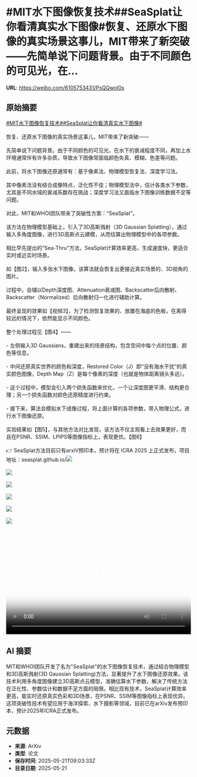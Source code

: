 # #MIT水下图像恢复技术##SeaSplat让你看清真实水下图像#恢复、还原水下图像的真实场景这事儿，MIT带来了新突破——先简单说下问题背景。由于不同颜色的可见光，在...

**URL**: https://weibo.com/6105753431/PsQQwol0s

## 原始摘要

<a href="https://m.weibo.cn/search?containerid=231522type%3D1%26t%3D10%26q%3D%23MIT%E6%B0%B4%E4%B8%8B%E5%9B%BE%E5%83%8F%E6%81%A2%E5%A4%8D%E6%8A%80%E6%9C%AF%23&amp;extparam=%23MIT%E6%B0%B4%E4%B8%8B%E5%9B%BE%E5%83%8F%E6%81%A2%E5%A4%8D%E6%8A%80%E6%9C%AF%23" data-hide=""><span class="surl-text">#MIT水下图像恢复技术#</span></a><a href="https://m.weibo.cn/search?containerid=231522type%3D1%26t%3D10%26q%3D%23SeaSplat%E8%AE%A9%E4%BD%A0%E7%9C%8B%E6%B8%85%E7%9C%9F%E5%AE%9E%E6%B0%B4%E4%B8%8B%E5%9B%BE%E5%83%8F%23&amp;extparam=%23SeaSplat%E8%AE%A9%E4%BD%A0%E7%9C%8B%E6%B8%85%E7%9C%9F%E5%AE%9E%E6%B0%B4%E4%B8%8B%E5%9B%BE%E5%83%8F%23" data-hide=""><span class="surl-text">#SeaSplat让你看清真实水下图像#</span></a><br><br>恢复、还原水下图像的真实场景这事儿，MIT带来了新突破——<br><br>先简单说下问题背景。由于不同颜色的可见光，在水下的衰减程度不同，再加上水环境通常伴有许多杂质，导致水下图像常面临颜色失真、模糊、色差等问题。<br><br>此前，将水下图像还原通常有：基于像素法、物理模型恢复法、深度学习法。<br><br>其中像素法没有结合成像特点，泛化性不佳；物理模型法中，估计各类水下参数，尤其是不同水域的衰减系数存在挑战；深度学习法又面临水下图像训练数据不足等问题。<br><br>对此，MIT和WHOI团队带来了突破性方案：“SeaSplat”。<br><br>该方法在物理模型基础上，引入了3D高斯溅射（3D Gaussian Splatting），通过输入多角度图像，进行3D高斯点云建模，从而估算出物理模型中的各项参数。<br><br>相比早先提出的“Sea-Thru”方法，SeaSplat计算效率更高，生成速度快，更适合实时或近实时场景。<br><br>如【图2】，输入多张水下图像，该算法就会恢复出更接近真实场景的、3D视角的图片。<br><br>过程中，会辅以Depth深度图、Attenuation衰减图、Backscatter后向散射、Backscatter（Normalized）后向散射归一化进行辅助计算。<br><br>最终呈现的效果如【视频3】，为了检测恢复效果的、放置在海底的色板，在离得较远的情况下，依然能显示不同颜色。<br><br>整个处理过程见【图4】——<br><br>- 左侧输入3D Gaussians，重建出来的场景结构，包含空间中每个点的位置、颜色等信息。<br><br>- 中间还原真实世界的颜色和深度，Restored Color（J）即“没有海水干扰”的真实颜色图像，Depth Map（Z）是每个像素的深度（也就是物体距离镜头多远）。<br><br>- 这个过程中，模型会引入两个损失函数来优化，一个让深度图更平滑、结构更合理；另一个损失函数对颜色还原精度进行约束。<br><br>- 接下来，算法会模拟水下成像过程，将上面计算的各项参数，带入物理公式，进行水下图像还原。<br><br>实验结果如【图5】，与其他方法对比发现，该方法不仅主观看上去效果更好，而且在PSNR、SSIM、LPIPS等图像指标上，表现更优。【图6】<br><br>👉 SeaSplat方法目前只有arxiV预印本，预计将在 ICRA 2025 上正式发布，项目地址：seasplat.github.io/<img style="" src="https://tvax1.sinaimg.cn/large/006Fd7o3gy1i1n5c9hgyrj30p00go7lz.jpg" referrerpolicy="no-referrer"><br><br><img style="" src="https://tvax2.sinaimg.cn/large/006Fd7o3gy1i1n5cb1wmzj312410u7wh.jpg" referrerpolicy="no-referrer"><br><br><img style="" src="https://tvax2.sinaimg.cn/large/006Fd7o3ly1i1n5da8cwlj31400f0mzw.jpg" referrerpolicy="no-referrer"><br><br><img style="" src="https://tvax4.sinaimg.cn/large/006Fd7o3gy1i1n5ct8qkuj30zk0fang3.jpg" referrerpolicy="no-referrer"><br><br><img style="" src="https://tvax3.sinaimg.cn/large/006Fd7o3gy1i1n5cwvt14j316a12e7wi.jpg" referrerpolicy="no-referrer"><br><br><img style="" src="https://tvax4.sinaimg.cn/large/006Fd7o3gy1i1n5cvyt91j30t80hynau.jpg" referrerpolicy="no-referrer"><br><br><br clear="both"><div style="clear: both"></div><video controls="controls" poster="https://tvax4.sinaimg.cn/orj480/006Fd7o3ly1i1n5d9fql1j31400f0mzw.jpg" style="width: 100%"><source src="https://f.video.weibocdn.com/o0/gYdIlFAQlx08opXP1JkQ01041200aYVR0E010.mp4?label=mp4_720p&amp;template=1440x540.25.0&amp;ori=0&amp;ps=1Cx9YB1mmR49jS&amp;Expires=1747821589&amp;ssig=Dq9X3JwJJT&amp;KID=unistore,video"><source src="https://f.video.weibocdn.com/o0/rOGcSLgBlx08opXOYpFC010412008TAX0E010.mp4?label=mp4_hd&amp;template=1280x480.25.0&amp;ori=0&amp;ps=1Cx9YB1mmR49jS&amp;Expires=1747821589&amp;ssig=Wttmw1q0z8&amp;KID=unistore,video"><source src="https://f.video.weibocdn.com/o0/5l6LjnkUlx08opXP2BHO010412004aUw0E010.mp4?label=mp4_ld&amp;template=960x360.25.0&amp;ori=0&amp;ps=1Cx9YB1mmR49jS&amp;Expires=1747821589&amp;ssig=Pp6Ee7%2FZJj&amp;KID=unistore,video"><p>视频无法显示，请前往<a href="https://video.weibo.com/show?fid=1034%3A5168763046395964" target="_blank" rel="noopener noreferrer">微博视频</a>观看。</p></video>

## AI 摘要

MIT和WHOI团队开发了名为"SeaSplat"的水下图像恢复技术，通过结合物理模型和3D高斯溅射(3D Gaussian Splatting)方法，显著提升了水下图像还原效果。该技术利用多角度图像建立3D高斯点云模型，准确估算水下参数，解决了传统方法在泛化性、参数估计和数据不足方面的局限。相比现有技术，SeaSplat计算效率更高，能实时还原真实色彩和3D场景，在PSNR、SSIM等图像指标上表现优异。这项突破性技术有望应用于海洋探索、水下摄影等领域，目前已在arXiv发布预印本，预计2025年ICRA正式发布。

## 元数据

- **来源**: ArXiv
- **类型**: 论文
- **保存时间**: 2025-05-21T09:03:33Z
- **目录日期**: 2025-05-21
